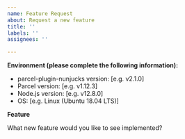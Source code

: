 ```yaml
---
name: Feature Request
about: Request a new feature
title: ''
labels: ''
assignees: ''

---
```


**Environment (please complete the following information):**

- parcel-plugin-nunjucks version: [e.g. v2.1.0]
- Parcel version: [e.g. v1.12.3]
- Node.js version: [e.g. v12.8.0]
- OS: [e.g. Linux (Ubuntu 18.04 LTS)]

**Feature**

What new feature would you like to see implemented?
